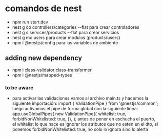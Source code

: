 # comandos de nest

- npm run start:dev
- nest g co controllers/categories --flat para crear controladores
- nest g s services/products --flat para crear servicios
- nest g mo users para crear modulos (products/users)
- npm i @nestjs/config para las variables de ambiente

## adding new dependency

- npm i class-validator class-transformer
- npm i @nestjs/mapped-types

### to be aware

- para activar las validaciones vamos al archivo main.ts y
  hacemos la siguiente importación: import { ValidationPipe } from '@nestjs/common';
  luego activamos el pipe de forma global con la siguiente linea: app.useGlobalPipes(
    new ValidationPipe({
      whitelist: true,
      forbidNonWhitelisted: true,
    }),
  );
  antes de poner en eschucha el puerto, el whitelist lo que hace es ignorar los atributos que no esten en el dto, si ponemos forbidNonWhitelisted: true, no solo lo ignora sino lo alerta
